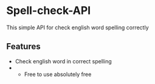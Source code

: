 # Spell-check-API
This simple API for check english word spelling correctly
## Features
- Check english word in correct spelling 
- - Free to use absolutely free
